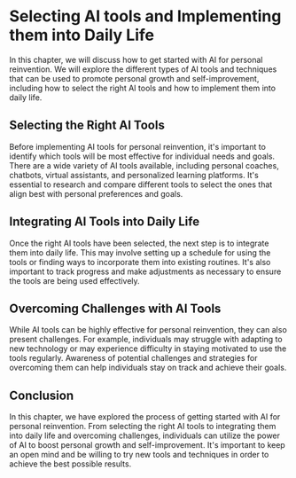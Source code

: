 Selecting AI tools and Implementing them into Daily Life
=====================================================================================================================

In this chapter, we will discuss how to get started with AI for personal reinvention. We will explore the different types of AI tools and techniques that can be used to promote personal growth and self-improvement, including how to select the right AI tools and how to implement them into daily life.

Selecting the Right AI Tools
----------------------------

Before implementing AI tools for personal reinvention, it's important to identify which tools will be most effective for individual needs and goals. There are a wide variety of AI tools available, including personal coaches, chatbots, virtual assistants, and personalized learning platforms. It's essential to research and compare different tools to select the ones that align best with personal preferences and goals.

Integrating AI Tools into Daily Life
------------------------------------

Once the right AI tools have been selected, the next step is to integrate them into daily life. This may involve setting up a schedule for using the tools or finding ways to incorporate them into existing routines. It's also important to track progress and make adjustments as necessary to ensure the tools are being used effectively.

Overcoming Challenges with AI Tools
-----------------------------------

While AI tools can be highly effective for personal reinvention, they can also present challenges. For example, individuals may struggle with adapting to new technology or may experience difficulty in staying motivated to use the tools regularly. Awareness of potential challenges and strategies for overcoming them can help individuals stay on track and achieve their goals.

Conclusion
----------

In this chapter, we have explored the process of getting started with AI for personal reinvention. From selecting the right AI tools to integrating them into daily life and overcoming challenges, individuals can utilize the power of AI to boost personal growth and self-improvement. It's important to keep an open mind and be willing to try new tools and techniques in order to achieve the best possible results.
